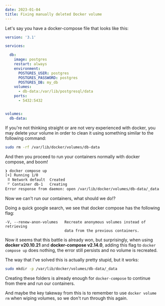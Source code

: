 ```yaml
---
date: 2023-01-04
title: Fixing manually deleted Docker volume
---
```


Let's say you have a docker-compose file that looks like this:

```yaml
version: '3.1'

services:

  db:
    image: postgres
    restart: always
    environment:
      POSTGRES_USER: postgres
      POSTGRES_PASSWORD: postgres
      POSTGRES_DB: my_db
    volumes:
      - db-data:/var/lib/postgresql/data
    ports:
      - 5432:5432


volumes:
  db-data:
```

If you're not thinking straight or are not very experienced with docker, you may 
delete your volume in order to clean it using something similar to the following command:

```bash
sudo rm -rf /var/lib/docker/volumes/db-data
```

And then you proceed to run your containers normally with docker compose,
and boom!

```bash
❯ docker compose up
[+] Running 1/0
 ⠿ Network default  Created                                                                                 0.0s
 ⠋ Container db-1   Creating                                                                                0.0s
Error response from daemon: open /var/lib/docker/volumes/db-data/_data: no such file or directory
```

Now we can't run our containers, what should we do!?

Doing a quick google search, we see that docker compose has the following flag:
```
-V, --renew-anon-volumes   Recreate anonymous volumes instead of retrieving
                           data from the previous containers.
```

Now it seems that this battle is already won, but surprisingly, when using
**docker v20.10.21** and **docker-compose v2.14.0**, adding this flag to `docker compose
up` does nothing, the error still persists and no volume is recreated.

The way that I've solved this is actually pretty stupid, but it works:

```bash
sudo mkdir -p /var/lib/docker/volumes/db-data/_data
```

Creating these folders is already enough for `docker-compose` to continue from
there and run our containers.

And maybe the key takeway from this is to remember to use `docker volume rm`
when wiping volumes, so we don't run through this again.
